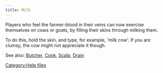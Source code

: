 ```yaml
---
title: Milk
---
```


Players who feel the farmer-blood in their veins can now exercise
themselves on cows or goats, by filling their skins through milking
them.

To do this, hold the skin, and type, for example, 'milk cow'. If you are
clumsy, the cow might not appreciate it though.

See also: [Butcher](Butcher "wikilink"), [Cook](Cook "wikilink"),
[Scalp](Scalp "wikilink"), [Drain](Drain "wikilink")

[Category:Help files](Category:Help_files "wikilink")
